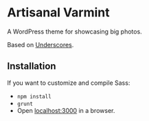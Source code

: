 # Artisanal Varmint

A WordPress theme for showcasing big photos.

Based on [Underscores](http://underscores.me/).

## Installation

If you want to customize and compile Sass:

- `npm install`
- `grunt`
- Open [localhost:3000](http://localhost:3000) in a browser.
